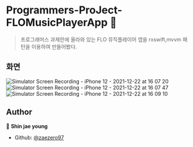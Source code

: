 <h1 align="left">Programmers-ProJect-FLOMusicPlayerApp  👋</h1>
<p>
</p>

> 프로그래머스 과제란에 올라와 있는 FLO 뮤직플레이어 앱을 rxswift,mvvm 패턴을 이용하여 만들어봤다.

## 화면 

![Simulator Screen Recording - iPhone 12 - 2021-12-22 at 16 07 20](https://user-images.githubusercontent.com/83381672/147050781-4ee5e22c-fd27-4357-97ef-96e5500d2e83.gif)
![Simulator Screen Recording - iPhone 12 - 2021-12-22 at 16 07 47](https://user-images.githubusercontent.com/83381672/147050809-0017c071-0fe2-486f-9ca1-c0698ec2bc32.gif)
![Simulator Screen Recording - iPhone 12 - 2021-12-22 at 16 09 10](https://user-images.githubusercontent.com/83381672/147050828-dcda2f28-6dd6-40e3-9796-501e8dcc163c.gif)



## Author

👤 **Shin jae young**

* Github: [@zaezero97](https://github.com/zaezero97)



